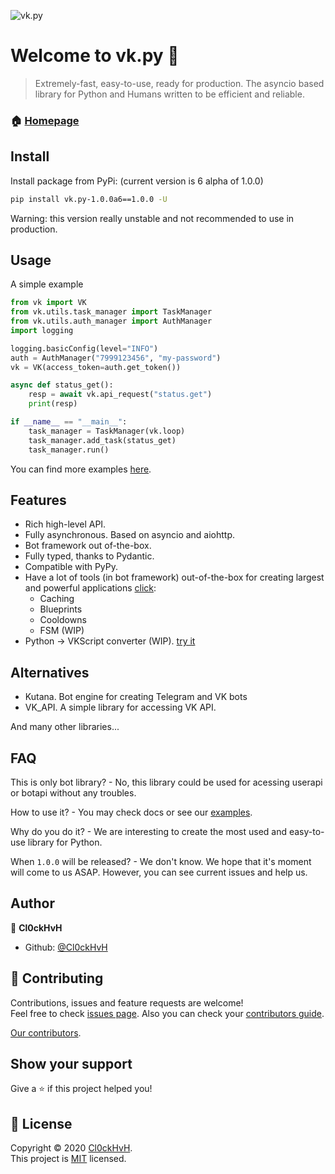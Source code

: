 ![vk.py](https://user-images.githubusercontent.com/28061158/63603699-cd51b980-c5d2-11e9-8a8f-06e1eef20afe.jpg)



# Welcome to vk.py 👋

> Extremely-fast, easy-to-use, ready for production. The asyncio based library for Python and Humans written to be efficient and reliable.



### 🏠 [Homepage](https://github.com/Cl0ckHvH/vk.py-1.0.0a6)


## Install

Install package from PyPi: (current version is 6 alpha of 1.0.0)

```sh
pip install vk.py-1.0.0a6==1.0.0 -U
```

Warning: this version really unstable and not recommended to use in production.


## Usage

A simple example
```python
from vk import VK
from vk.utils.task_manager import TaskManager
from vk.utils.auth_manager import AuthManager
import logging

logging.basicConfig(level="INFO")
auth = AuthManager("7999123456", "my-password")
vk = VK(access_token=auth.get_token())

async def status_get():
    resp = await vk.api_request("status.get")
    print(resp)

if __name__ == "__main__":
    task_manager = TaskManager(vk.loop)
    task_manager.add_task(status_get)
    task_manager.run()

```

You can find more examples [here](./examples).



## Features

- Rich high-level API.
- Fully asynchronous. Based on asyncio and aiohttp.
- Bot framework out of-the-box.
- Fully typed, thanks to Pydantic.
- Compatible with PyPy.
- Have a lot of tools (in bot framework) out-of-the-box for creating largest and powerful applications [click](./vk/bot_framework/addons):
    * Caching
    * Blueprints
    * Cooldowns
    * FSM (WIP)
- Python -> VKScript converter (WIP). [try it](./vk/utils/vkscript)

## Alternatives

- Kutana. Bot engine for creating Telegram and VK bots
- VK_API. A simple library for accessing VK API.

And many other libraries...


## FAQ

This is only bot library? - No, this library could be used for acessing userapi or botapi without any troubles.

How to use it? - You may check docs or see our [examples](./examples).

Why do you do it? - We are interesting to create the most used and easy-to-use library for Python.

When `1.0.0` will be released? - We don't know. We hope that it's moment will come to us ASAP. However, you can see current issues and help us.

## Author

👤 **Cl0ckHvH**

* Github: [@Cl0ckHvH](https://github.com/Cl0ckHvH)


## 🤝 Contributing

Contributions, issues and feature requests are welcome!<br />Feel free to check [issues page](https://github.com/Cl0ckHvH/vk.py-1.0.0a6/issues).
Also you can check your [contributors guide](./CONTRIBUTING.md).

[Our contributors](./CONTRIBUTORS.txt).

## Show your support

Give a ⭐️ if this project helped you!

## 📝 License

Copyright © 2020 [Cl0ckHvH](https://github.com/Cl0ckHvH).<br />
This project is [MIT](https://github.com/Cl0ckHvH/vk.py-1.0.0a6/blob/master/LICENSE) licensed.

